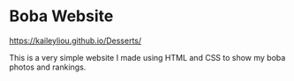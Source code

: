 # Boba Website

https://kaileyliou.github.io/Desserts/

This is a very simple website I made using HTML and CSS to show my boba photos and rankings.
